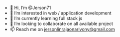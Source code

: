 - 👋 Hi, I’m @Jerson71
- 👀 I’m interested in web / application development
- 🌱 I’m currently learning full stack js
- 💞️ I’m looking to collaborate on all available project
- 📫 Reach me on jersonlinrajaonarivony@gmail.com

<!---
Jerson71/Jerson71 is a ✨ special ✨ repository because its `README.md` (this file) appears on your GitHub profile.
You can click the Preview link to take a look at your changes.
--->
